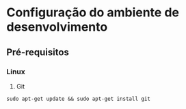 # Configuração do ambiente de desenvolvimento

## Pré-requisitos

### Linux

1. Git

```
sudo apt-get update && sudo apt-get install git
```
